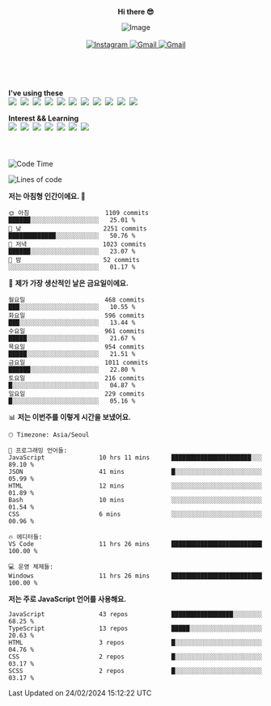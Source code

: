 <p align="center">
  <strong>Hi there 😎</strong>
</p>
<p align="center">
 <img src="https://github.com/newri0807/newri0807/assets/51315988/4a6fb530-b6e7-4156-ae8c-bd620836a7cc" alt="Image" align="center"/>
  <br/>
  <br/>
  <a href="https://www.instagram.com/_nm.87/">
    <img src="https://img.shields.io/badge/-Instagram-dd2a7b?style=flat-squaree&logo=instagram&logoColor=white" alt="Instagram" />
  </a>
  <a href="mailto:newri0807@gmail.com">
    <img src="https://img.shields.io/badge/-Gmail-d14836?style=flat-squaree&logo=Gmail&logoColor=white" alt="Gmail" />
  </a>
  <a href="https://twitter.com/Irwen215">
    <img src="https://img.shields.io/badge/Twitter-1DA1F2?style=flat-squaree&logo=twitter&logoColor=white" alt="Gmail" />
  </a>  
</p>

 
 
</p>
<br/>
<br/>
<br/>
<p align="left">
  <strong>I've using these </strong>
  <br/>
  <img src="https://img.shields.io/badge/Html5-E34F26?style=flat-square&logo=html5&logoColor=white"/></a>&nbsp 
  <img src="https://img.shields.io/badge/css-1572B6?style=flat-square&logo=css3&logoColor=white"/></a>&nbsp 
  <img src="https://img.shields.io/badge/Bootstrap-7952B3?style=flat-square&logo=Bootstrap&logoColor=white"/></a>&nbsp 
  <img src="https://img.shields.io/badge/Tailwind CSS-06B6D4?style=flat-square&amp;logo=Tailwind CSS&amp;logoColor=white"></a>&nbsp 
  <img src="https://img.shields.io/badge/Javascript-ffb13b?style=flat-square&logo=javascript&logoColor=white"/></a>&nbsp 
  <img src="https://img.shields.io/badge/jquery-0769AD?style=flat-square&logo=jquery&logoColor=white"/></a>&nbsp 
  <img src="https://img.shields.io/badge/C Sharp-239120?style=flat-square&logo=C Sharp&logoColor=white"/></a>&nbsp 
  <img src="https://img.shields.io/badge/.NET-512BD4?style=flat-square&logo=.NET&logoColor=white"/></a>&nbsp 
  <img src="https://img.shields.io/badge/MicrosoftSQLServer-CC2927?style=flat-square&logo=microsoft&logoColor=white"/></a>&nbsp
  <img src="https://img.shields.io/badge/Firebase-FFCA28?style=flat-square&logo=firebase&logoColor=white"/></a>&nbsp 
  <img src="https://img.shields.io/badge/react-61DAFB?style=flat-square&logo=react&logoColor=white"/></a>&nbsp  
</p>

<p align="left">
  <strong>Interest && Learning</strong>
  <br/>
  <img src="https://img.shields.io/badge/TypeScript-3178C6?style=flat-square&logo=TypeScript&logoColor=white"/>&nbsp 
  <img src="https://img.shields.io/badge/Next.js-000000?style=flat-square&logo=Next.js&logoColor=white"/></a>&nbsp  
  <img src="https://img.shields.io/badge/Node.js-339933?style=flat-square&logo=node.js&logoColor=white"/></a>&nbsp 
  <img src="https://img.shields.io/badge/nestjs-E0234E?style=flat-square&logo=nestjs&logoColor=white"/></a>&nbsp 
  <img src="https://img.shields.io/badge/MySQL-4479A1?style=flat-square&logo=MySQL&logoColor=white"/></a>&nbsp 
  <img src="https://img.shields.io/badge/Java-007396?style=flat-square&logo=Java&logoColor=white"/></a>&nbsp
  <img src="https://img.shields.io/badge/Sass-CC6699?style=flat-square&logo=Sass&logoColor=white"/></a>&nbsp 
</p>

&nbsp;
&nbsp;
###

<!--START_SECTION:waka-->
![Code Time](http://img.shields.io/badge/Code%20Time-842%20hrs%2047%20mins-blue)

![Lines of code](https://img.shields.io/badge/%EC%A0%80%EB%8A%94%20%EC%97%AC%ED%83%9C%EA%B9%8C%EC%A7%80%20-5.3%20million%20%EC%A4%84%EC%9D%98%20%EC%BD%94%EB%93%9C%EB%A5%BC%20%EC%9E%91%EC%84%B1%ED%96%88%EC%96%B4%EC%9A%94.-blue)

**저는 아침형 인간이에요. 🐤** 

```text
🌞 아침                     1109 commits        ██████░░░░░░░░░░░░░░░░░░░   25.01 % 
🌆 낮　                     2251 commits        █████████████░░░░░░░░░░░░   50.76 % 
🌃 저녁                     1023 commits        ██████░░░░░░░░░░░░░░░░░░░   23.07 % 
🌙 밤　                     52 commits          ░░░░░░░░░░░░░░░░░░░░░░░░░   01.17 % 
```
📅 **제가 가장 생산적인 날은 금요일이에요.** 

```text
월요일                      468 commits         ███░░░░░░░░░░░░░░░░░░░░░░   10.55 % 
화요일                      596 commits         ███░░░░░░░░░░░░░░░░░░░░░░   13.44 % 
수요일                      961 commits         █████░░░░░░░░░░░░░░░░░░░░   21.67 % 
목요일                      954 commits         █████░░░░░░░░░░░░░░░░░░░░   21.51 % 
금요일                      1011 commits        ██████░░░░░░░░░░░░░░░░░░░   22.80 % 
토요일                      216 commits         █░░░░░░░░░░░░░░░░░░░░░░░░   04.87 % 
일요일                      229 commits         █░░░░░░░░░░░░░░░░░░░░░░░░   05.16 % 
```


📊 **저는 이번주를 이렇게 시간을 보냈어요.** 

```text
🕑︎ Timezone: Asia/Seoul

💬 프로그래밍 언어들: 
JavaScript               10 hrs 11 mins      ██████████████████████░░░   89.10 % 
JSON                     41 mins             █░░░░░░░░░░░░░░░░░░░░░░░░   05.99 % 
HTML                     12 mins             ░░░░░░░░░░░░░░░░░░░░░░░░░   01.89 % 
Bash                     10 mins             ░░░░░░░░░░░░░░░░░░░░░░░░░   01.54 % 
CSS                      6 mins              ░░░░░░░░░░░░░░░░░░░░░░░░░   00.96 % 

🔥 에디터들: 
VS Code                  11 hrs 26 mins      █████████████████████████   100.00 % 

💻 운영 체제들: 
Windows                  11 hrs 26 mins      █████████████████████████   100.00 % 
```

**저는 주로 JavaScript 언어를 사용해요.** 

```text
JavaScript               43 repos            █████████████████░░░░░░░░   68.25 % 
TypeScript               13 repos            █████░░░░░░░░░░░░░░░░░░░░   20.63 % 
HTML                     3 repos             █░░░░░░░░░░░░░░░░░░░░░░░░   04.76 % 
CSS                      2 repos             █░░░░░░░░░░░░░░░░░░░░░░░░   03.17 % 
SCSS                     2 repos             █░░░░░░░░░░░░░░░░░░░░░░░░   03.17 % 
```




 Last Updated on 24/02/2024 15:12:22 UTC
<!--END_SECTION:waka-->
